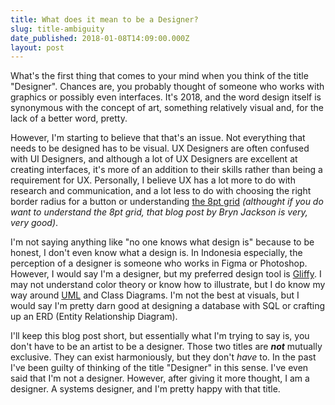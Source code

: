 ```yaml
---
title: What does it mean to be a Designer?  
slug: title-ambiguity  
date_published: 2018-01-08T14:09:00.000Z  
layout: post
--- 
```


What's the first thing that comes to your mind when you think of the title "Designer". Chances are, you probably thought of someone who works with graphics or possibly even interfaces. It's 2018, and the word design itself is synonymous with the concept of art, something relatively visual and, for the lack of a better word, pretty.  

However, I'm starting to believe that that's an issue. Not everything that needs to be designed has to be visual. UX Designers are often confused with UI Designers, and although a lot of UX Designers are excellent at creating interfaces, it's more of an addition to their skills rather than being a requirement for UX. Personally, I believe UX has a lot more to do with research and communication, and a lot less to do with choosing the right border radius for a button or understanding [the 8pt grid](https://spec.fm/specifics/8-pt-grid) _(althought if you do want to understand the 8pt grid, that blog post by Bryn Jackson is very, very good)_. 

I'm not saying anything like "no one knows what design is" because to be honest, I don't even know what a design is. In Indonesia especially, the perception of a designer is someone who works in Figma or Photoshop. However, I would say I'm a designer, but my preferred design tool is [Gliffy](https://www.gliffy.com/). I may not understand color theory or know how to illustrate, but I do know my way around [UML](https://en.wikipedia.org/wiki/Unified_Modeling_Language) and Class Diagrams. I'm not the best at visuals, but I would say I'm pretty darn good at designing a database with SQL or crafting up an ERD (Entity Relationship Diagram). 

I'll keep this blog post short, but essentially what I'm trying to say is, you don't have to be an artist to be a designer. Those two titles are _**not**_ mutually exclusive. They can exist harmoniously, but they don't _have_ to. In the past I've been guilty of thinking of the title "Designer" in this sense. I've even said that I'm not a designer. However, after giving it more thought, I am a designer. A systems designer, and I'm pretty happy with that title. 
